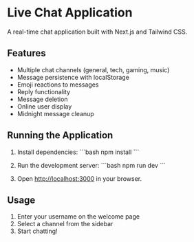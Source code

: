 # Live Chat Application

A real-time chat application built with Next.js and Tailwind CSS.

## Features

- Multiple chat channels (general, tech, gaming, music)
- Message persistence with localStorage
- Emoji reactions to messages
- Reply functionality
- Message deletion
- Online user display
- Midnight message cleanup

## Running the Application

1. Install dependencies:
\`\`\`bash
npm install
\`\`\`

2. Run the development server:
\`\`\`bash
npm run dev
\`\`\`

3. Open [http://localhost:3000](http://localhost:3000) in your browser.

## Usage

1. Enter your username on the welcome page
2. Select a channel from the sidebar
3. Start chatting!
